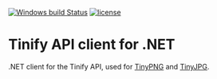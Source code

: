 [![Windows build Status](https://ci.appveyor.com/api/projects/status/github/raskhodchikov/tinify-net?retina=true&svg=true)](https://ci.appveyor.com/project/raskhodchikov/tinify-net)
[![license](https://img.shields.io/github/license/mashape/apistatus.svg?maxAge=2592000)](https://github.com/raskhodchikov/tinify-net/blob/master/LICENSE)
# Tinify API client for .NET
.NET client for the Tinify API, used for [TinyPNG](https://tinypng.com) and [TinyJPG](https://tinyjpg.com).
